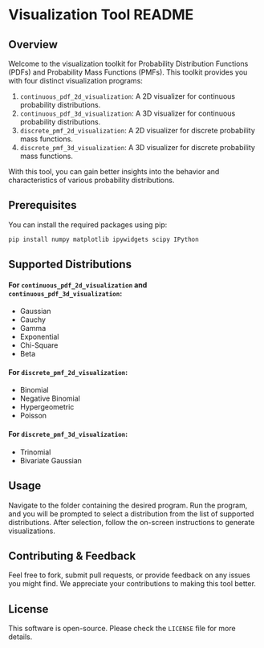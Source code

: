 # Visualization Tool README

## Overview

Welcome to the visualization toolkit for Probability Distribution Functions (PDFs) and Probability Mass Functions (PMFs). This toolkit provides you with four distinct visualization programs:

1. `continuous_pdf_2d_visualization`: A 2D visualizer for continuous probability distributions.
2. `continuous_pdf_3d_visualization`: A 3D visualizer for continuous probability distributions.
3. `discrete_pmf_2d_visualization`: A 2D visualizer for discrete probability mass functions.
4. `discrete_pmf_3d_visualization`: A 3D visualizer for discrete probability mass functions.

With this tool, you can gain better insights into the behavior and characteristics of various probability distributions.

## Prerequisites

You can install the required packages using pip:

```bash
pip install numpy matplotlib ipywidgets scipy IPython
```

## Supported Distributions

#### For `continuous_pdf_2d_visualization` and `continuous_pdf_3d_visualization`:

- Gaussian
- Cauchy
- Gamma
- Exponential
- Chi-Square
- Beta

#### For `discrete_pmf_2d_visualization`:

- Binomial
- Negative Binomial
- Hypergeometric
- Poisson

#### For `discrete_pmf_3d_visualization`:

- Trinomial
- Bivariate Gaussian

## Usage

Navigate to the folder containing the desired program. Run the program, and you will be prompted to select a distribution from the list of supported distributions. After selection, follow the on-screen instructions to generate visualizations.

## Contributing & Feedback

Feel free to fork, submit pull requests, or provide feedback on any issues you might find. We appreciate your contributions to making this tool better.

## License

This software is open-source. Please check the `LICENSE` file for more details.